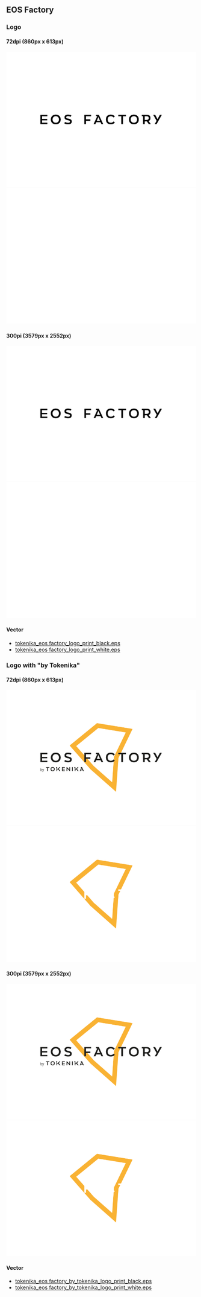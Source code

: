 ## EOS Factory

### Logo

#### 72dpi (860px x 613px)
![](./logos/EOS%20FACTORY%20logo/digital/tokenika_eos%20factory_logo_72dpi_-01.png)
![](./logos/EOS%20FACTORY%20logo/digital/tokenika_eos%20factory_logo_72dpi_-02.png)

#### 300pi (3579px x 2552px)
![](./logos/EOS%20FACTORY%20logo/digital/tokenika_eos%20factory_logo_300dpi-01.png)
![](./logos/EOS%20FACTORY%20logo/digital/tokenika_eos%20factory_logo_300dpi-02.png)


#### Vector

* [tokenika_eos factory_logo_print_black.eps](./logos/EOS%20FACTORY%20logo/print/tokenika_eos%20factory_logo_print_black.eps)
* [tokenika_eos factory_logo_print_white.eps](./logos/EOS%20FACTORY%20logo/print/tokenika_eos%20factory_logo_print_white.eps)

### Logo with "by Tokenika"


#### 72dpi (860px x 613px)
![](./logos/EOS%20FACTORY%20logo%20by%20TOKENIKA/digital/tokenika_eos%20factory_by_tokenika_logo_72dpi_01.png)
![](./logos/EOS%20FACTORY%20logo%20by%20TOKENIKA/digital/tokenika_eos%20factory_by_tokenika_logo_72dpi_02.png)

#### 300pi (3579px x 2552px)
![](./logos/EOS%20FACTORY%20logo%20by%20TOKENIKA/digital/tokenika_eos%20factory_by_tokenika_logo_300dpi_01.png)
![](./logos/EOS%20FACTORY%20logo%20by%20TOKENIKA/digital/tokenika_eos%20factory_by_tokenika_logo_300dpi_02.png)


#### Vector

* [tokenika_eos factory_by_tokenika_logo_print_black.eps](./logos/EOS%20FACTORY%20logo%20by%20TOKENIKA/print/tokenika_eos%20factory_by_tokenika_logo_print%20black.eps)
* [tokenika_eos factory_by_tokenika_logo_print_white.eps](./logos/EOS%20FACTORY%20logo%20by%20TOKENIKA/print/tokenika_eos%20factory_by_tokenika_logo_print%20white.eps)

